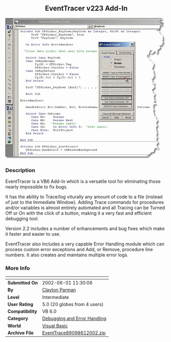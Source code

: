 ﻿<div align="center">

## EventTracer v223 Add\-In

<img src="PIC2002451138203845.jpg">
</div>

### Description

EventTracer is a VB6 Add-In which is a versatile tool for eliminating those nearly impossible to fix bugs.

It has the ability to Trace/log viturally any amount of code to a file (instead of just to the Immediate Window). Adding Trace commands for procedures and/or variables is almost entirely automated and all Tracing can be Turned Off or On with the click of a button, making it a very fast and efficient debugging tool.

Version 2.2 includes a number of enhancements and bug fixes which make it faster and easier to use.

EventTracer also includes a very capable Error Handling module which can process custom error exceptions and Add, or Remove, procedure line numbers. It also creates and maintains multiple error logs.
 
### More Info
 


<span>             |<span>
---                |---
**Submitted On**   |2002-06-01 11:30:06
**By**             |[Clayton Parman](https://github.com/Planet-Source-Code/PSCIndex/blob/master/ByAuthor/clayton-parman.md)
**Level**          |Intermediate
**User Rating**    |5.0 (20 globes from 4 users)
**Compatibility**  |VB 6\.0
**Category**       |[Debugging and Error Handling](https://github.com/Planet-Source-Code/PSCIndex/blob/master/ByCategory/debugging-and-error-handling__1-26.md)
**World**          |[Visual Basic](https://github.com/Planet-Source-Code/PSCIndex/blob/master/ByWorld/visual-basic.md)
**Archive File**   |[EventTrace89098612002\.zip](https://github.com/Planet-Source-Code/clayton-parman-eventtracer-v223-add-in__1-33472/archive/master.zip)








